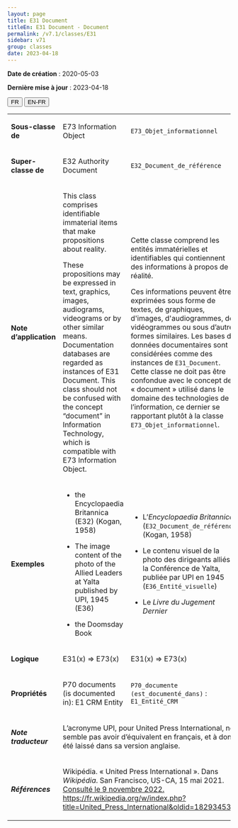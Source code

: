 ```yaml
---
layout: page
title: E31 Document
titleEn: E31 Document - Document
permalink: /v7.1/classes/E31
sidebar: v71
group: classes
date: 2023-04-18
---
```


**Date de création** : 2020-05-03

**Dernière mise à jour** : 2023-04-18

<div class="lang-buttons">
  <button id="fr" class="activate">FR</button>
  <button id="en-fr">EN-FR</button>
</div>

<table>
<tbody>
<tr>
<td><strong>Sous-classe de</strong></td>
<td class="en">
<p>E73 Information Object</p>
</td>
<td>
<p><code class="language-plaintext highlighter-rouge">E73_Objet_informationnel</code></p>
</td>
</tr>
<tr>
<td><strong>Super-classe de</strong></td>
<td class="en">
<p>E32 Authority Document</p>
</td>
<td>
<p><code class="language-plaintext highlighter-rouge">E32_Document_de_référence</code></p>
</td>
</tr>
<tr>
<td><strong>Note d’application</strong></td>
<td class="en">
<p>This class comprises identifiable immaterial items that make propositions about reality.</p>
<p>These propositions may be expressed in text, graphics, images, audiograms, videograms or by other similar means. Documentation databases are regarded as instances of E31 Document. This class should not be confused with the concept “document” in Information Technology, which is compatible with E73 Information Object.</p>
</td>
<td>
<p>Cette classe comprend les entités immatérielles et identifiables qui contiennent des informations à propos de la réalité.</p>
<p>Ces informations peuvent être exprimées sous forme de textes, de graphiques, d'images, d'audiogrammes, de vidéogrammes ou sous d’autres formes similaires. Les bases de données documentaires sont considérées comme des instances de <code class="language-plaintext highlighter-rouge">E31_Document</code>. Cette classe ne doit pas être confondue avec le concept de « document » utilisé dans le domaine des technologies de l’information, ce dernier se rapportant plutôt à la classe <code class="language-plaintext highlighter-rouge">E73_Objet_informationnel</code>.</p>
</td>
</tr>
<tr>
<td><strong>Exemples</strong></td>
<td class="en">
<ul>
<li><p>the Encyclopaedia Britannica (E32) (Kogan, 1958)</p>
</li>
<li><p>The image content of the photo of the Allied Leaders at Yalta published by UPI, 1945 (E36)</p>
</li>
<li><p>the Doomsday Book</p>
</li>
</ul>
</td>
<td>
<ul>
<li><p>L’<em>Encyclopaedia Britannica</em> (<code class="language-plaintext highlighter-rouge">E32_Document_de_référence</code>) (Kogan, 1958)</p>
</li>
<li><p>Le contenu visuel de la photo des dirigeants alliés à la Conférence de Yalta, publiée par UPI en 1945 (<code class="language-plaintext highlighter-rouge">E36_Entité_visuelle</code>)</p>
</li>
<li><p>Le <em>Livre du Jugement Dernier</em></p>
</li>
</ul>
</td>
</tr>
<tr>
<td><strong>Logique</strong></td>
<td class="en">
<p>E31(x) ⇒ E73(x)</p>
</td>
<td>
<p>E31(x) ⇒ E73(x)</p>
</td>
</tr>
<tr>
<td><strong>Propriétés</strong></td>
<td class="en">
<p>P70 documents (is documented in): E1 CRM Entity</p>
</td>
<td>
<p><code class="language-plaintext highlighter-rouge">P70_documente (est_documenté_dans)</code> : <code class="language-plaintext highlighter-rouge">E1_Entité_CRM</code></p>
</td>
</tr>
<tr>
<td><strong><em>Note traducteur</em></strong></td>
<td colspan="2">
<p>L’acronyme UPI, pour United Press International, ne semble pas avoir d’équivalent en français, et à donc été laissé dans sa version anglaise.</p>
</td>
</tr>
<tr>
<td><strong><em>Références</em></strong></td>
<td colspan="2">
<p>Wikipédia. « United Press International ». Dans <em>Wikipédia</em>. San Francisco, US-CA, 15 mai 2021.<a href="https://fr.wikipedia.org/w/index.php?title=United_Press_International&oldid=182934531"><span class="underline"> Consulté le 9 novembre 2022. </span></a><a href="https://fr.wikipedia.org/w/index.php?title=United_Press_International&oldid=182934531"><span class="underline">https://fr.wikipedia.org/w/index.php?title=United_Press_International&oldid=182934531</span></a>.</p>
</td>
</tr>
</tbody>
</table>

				